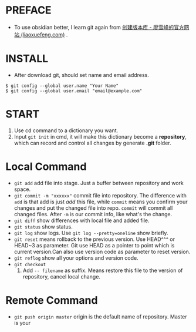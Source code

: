 # PREFACE
- To use obsidian better, I learn git again from [创建版本库 - 廖雪峰的官方网站 (liaoxuefeng.com)](https://www.liaoxuefeng.com/wiki/896043488029600/896827951938304) .
# INSTALL

- After download git, should set name and email address.
```
$ git config --global user.name "Your Name"
$ git config --global user.email "email@example.com"
```

# START
1. Use cd command to a dictionary you want.
2. Input `git init` in cmd, it will make this dictionary become a **repository**, which can record and control all changes by generate **.git** folder.
# Local Command
- `git add` add file into stage. Just a buffer between repository and work space.
- `git commit -m "xxxxxx"` commit file into repository. The difference with `add` is that add is just _add_ this file, while `commit` means you confirm your changes and put the changed file into repo. `commit` will commit all changed files. After `-m`  is our commit info, like what's the change. 
- `git diff` show differences with local file and added file.
- `git status` show status.
- `git log` show logs. Use `git log --pretty=oneline` show briefly.
- `git reset` means rollback to the previous version. Use HEAD^^^ or HEAD~3 as parameter. Git use HEAD as a pointer to point which is current version.Can also use version code as parameter to reset version.
- `git reflog` show all your options and version code.
- `git checkout`
	1. Add `-- filename` as suffix. Means restore this file to the version of repository, cancel local change.
# Remote Command
- `git push origin master` origin is the default name of repository. Master is your 